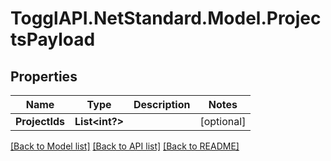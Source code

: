 # TogglAPI.NetStandard.Model.ProjectsPayload
## Properties

Name | Type | Description | Notes
------------ | ------------- | ------------- | -------------
**ProjectIds** | **List&lt;int?&gt;** |  | [optional] 

[[Back to Model list]](../README.md#documentation-for-models) [[Back to API list]](../README.md#documentation-for-api-endpoints) [[Back to README]](../README.md)


